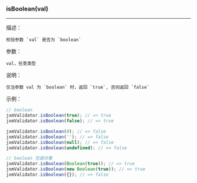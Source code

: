 
### isBoolean(val)

----------

描述：

    校验参数 `val` 是否为 `boolean`

参数：

    val，任意类型

说明：

    仅当参数 val 为 `boolean` 时，返回 `true`, 否则返回 `false`

示例：

```javascript
// boolean
jxmValidator.isBoolean(true); // => true
jxmValidator.isBoolean(false); // => true

jxmValidator.isBoolean(0); // => false
jxmValidator.isBoolean(''); // => false
jxmValidator.isBoolean(null); // => false
jxmValidator.isBoolean(undefined); // => false

// boolean 包装对象
jxmValidator.isBoolean(Boolean(true)); // => true
jxmValidator.isBoolean(new Boolean(true)); // => true
jxmValidator.isBoolean({}); // => false
```
